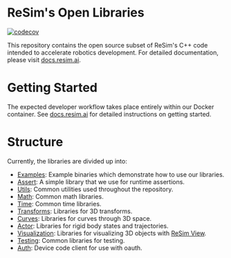 # ReSim's Open Libraries

[![codecov](https://codecov.io/gh/resim-ai/core/branch/main/graph/badge.svg?token=C32R7CQM3N)](https://codecov.io/gh/resim-ai/core)

This repository contains the open source subset of ReSim's C++ code intended to
accelerate robotics development. For detailed documentation, please visit
[docs.resim.ai](https://docs.resim.ai).

# Getting Started 
The expected developer workflow takes place entirely within our Docker
container. See [docs.resim.ai](https://docs.resim.ai) for detailed instructions
on getting started.

# Structure
Currently, the libraries are divided up into:

 - [Examples](resim/examples): Example binaries which demonstrate how to use our libraries.
 - [Assert](resim/assert): A simple library that we use for runtime assertions.
 - [Utils](resim/utils): Common utilities used throughout the repository.
 - [Math](resim/math): Common math libraries.
 - [Time](resim/time): Common time libraries.
 - [Transforms](resim/transforms): Libraries for 3D transforms.
 - [Curves](resim/curves): Libraries for curves through 3D space.
 - [Actor](resim/actor/state): Libraries for rigid body states and trajectories.
 - [Visualization](resim/visualization): Libraries for visualizing 3D objects
   with [ReSim View](https://docs.resim.ai/visualization/).
 - [Testing](resim/testing): Common libraries for testing.
 - [Auth](resim/auth): Device code client for use with oauth.
